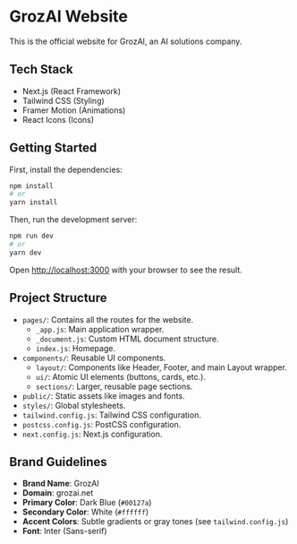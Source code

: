 # GrozAI Website

This is the official website for GrozAI, an AI solutions company.

## Tech Stack

- Next.js (React Framework)
- Tailwind CSS (Styling)
- Framer Motion (Animations)
- React Icons (Icons)

## Getting Started

First, install the dependencies:

```bash
npm install
# or
yarn install
```

Then, run the development server:

```bash
npm run dev
# or
yarn dev
```

Open [http://localhost:3000](http://localhost:3000) with your browser to see the result.

## Project Structure

- `pages/`: Contains all the routes for the website.
  - `_app.js`: Main application wrapper.
  - `_document.js`: Custom HTML document structure.
  - `index.js`: Homepage.
- `components/`: Reusable UI components.
  - `layout/`: Components like Header, Footer, and main Layout wrapper.
  - `ui/`: Atomic UI elements (buttons, cards, etc.).
  - `sections/`: Larger, reusable page sections.
- `public/`: Static assets like images and fonts.
- `styles/`: Global stylesheets.
- `tailwind.config.js`: Tailwind CSS configuration.
- `postcss.config.js`: PostCSS configuration.
- `next.config.js`: Next.js configuration.

## Brand Guidelines

- **Brand Name**: GrozAI
- **Domain**: grozai.net
- **Primary Color**: Dark Blue (`#00127a`)
- **Secondary Color**: White (`#ffffff`)
- **Accent Colors**: Subtle gradients or gray tones (see `tailwind.config.js`)
- **Font**: Inter (Sans-serif)
